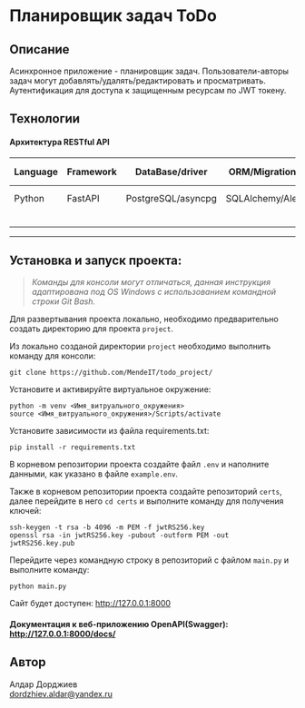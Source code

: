 # Планировщик задач ToDo
## Описание

Асинхронное приложение - планировщик задач.
Пользователи-авторы задач могут добавлять/удалять/редактировать и просматривать.
Аутентификация для доступа к защищенным ресурсам по JWT токену.

## Технологии

#### Архитектура RESTful API

|Language|Framework|DataBase/driver   |ORM/Migration tool|ASGI Server|Сontainerization|CI/CD         |
|--------|---------|------------------|------------------|-----------|----------------|--------------|
|Python  |FastAPI  |PostgreSQL/asyncpg|SQLAlchemy/Alembic|Unicorn    |          Docker|GitHub Actions|
|        |         |                  |                  |Nginx      |  Docker compose|              |

---


## Установка и запуск проекта:

> _Команды для консоли могут отличаться, данная инструкция адаптирована под OS Windows с использованием командной строки Git Bash._

Для развертывания проекта локально, необходимо предварительно создать директорию для проекта ```project```.

Из локально созданой директории ```project``` необходимо выполнить команду для консоли:
```
git clone https://github.com/MendeIT/todo_project/
```
Установите и активируйте виртуальное окружение:
```
python -m venv <Имя_витруального_окружения>
source <Имя_витруального_окружения>/Scripts/activate
``` 
Установите зависимости из файла requirements.txt:
```
pip install -r requirements.txt
``` 
В корневом репозитории проекта cоздайте файл ```.env``` и наполните данными, как указано в файле ```example.env```.

Также в корневом репозитории проекта cоздайте репозиторий ```certs```, далее перейдите в него ```cd certs``` и выполните команду для получения ключей:
```
ssh-keygen -t rsa -b 4096 -m PEM -f jwtRS256.key
openssl rsa -in jwtRS256.key -pubout -outform PEM -out jwtRS256.key.pub
```
Перейдите через командную строку в репозиторий с файлом ```main.py``` и  выполните команду:
```
python main.py
```

Сайт будет доступен: http://127.0.0.1:8000

#### Документация к веб-приложению OpenAPI(Swagger): http://127.0.0.1:8000/docs/

## Автор
Алдар Дорджиев  
dordzhiev.aldar@yandex.ru